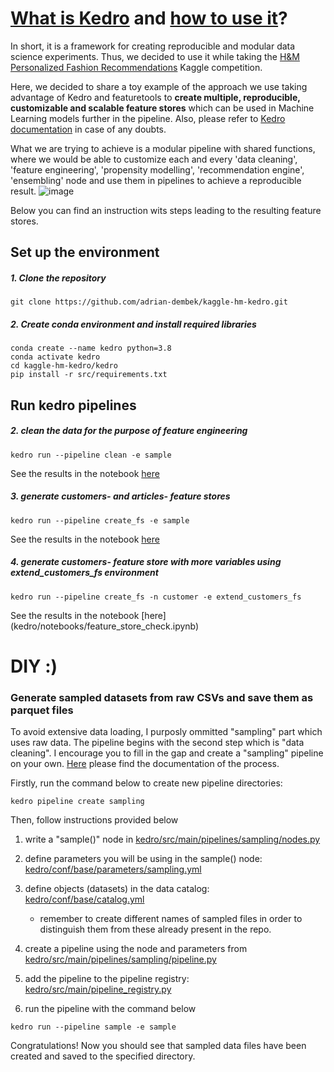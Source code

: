 # [What is Kedro](https://kedro.readthedocs.io/en/stable/introduction/introduction.html) and [how to use it](https://kedro.readthedocs.io/en/stable/tutorial/spaceflights_tutorial.html)? 

In short, it is a framework for creating reproducible and modular data science experiments. Thus, we decided to use it while taking the [H&M Personalized Fashion Recommendations](https://www.kaggle.com/competitions/h-and-m-personalized-fashion-recommendations) Kaggle competition. 

Here, we decided to share a toy example of the approach we use taking advantage of Kedro and featuretools to **create multiple, reproducible, customizable and scalable feature stores** which can be used in Machine Learning models further in the pipeline. Also, please refer to [Kedro documentation](https://kedro.readthedocs.io/en/stable/index.html) in case of any doubts. 

What we are trying to achieve is a modular pipeline with shared functions, where we would be able to customize each and every 'data cleaning', 'feature engineering', 'propensity modelling', 'recommendation engine', 'ensembling' node and use them in pipelines to achieve a reproducible result.
![image](https://user-images.githubusercontent.com/24912552/164473659-11deebbd-2bc5-4684-8f19-767d4ab4b9fa.png)


Below you can find an instruction wits steps leading to the resulting feature stores.

## Set up the environment

##### 1. Clone the repository
```
git clone https://github.com/adrian-dembek/kaggle-hm-kedro.git
```

##### 2. Create conda environment and install required libraries

```
conda create --name kedro python=3.8
conda activate kedro
cd kaggle-hm-kedro/kedro
pip install -r src/requirements.txt
```

## Run kedro pipelines

##### 2. clean the data for the purpose of feature engineering
```
kedro run --pipeline clean -e sample
```
See the results in the notebook [here](kedro/notebooks/data_check.ipynb)

##### 3. generate customers- and articles- feature stores
```
kedro run --pipeline create_fs -e sample
```
See the results in the notebook [here](kedro/notebooks/feature_store_check.ipynb)

##### 4. generate customers- feature store with more variables using extend_customers_fs environment
 ```
kedro run --pipeline create_fs -n customer -e extend_customers_fs
 ```
See the results in the notebook [here] (kedro/notebooks/feature_store_check.ipynb) 


# 
# DIY :) 

### Generate sampled datasets from raw CSVs and save them as parquet files
To avoid extensive data loading, I purposly ommitted "sampling" part which uses raw data. 
The pipeline begins with the second step which is "data cleaning". 
I encourage you to fill in the gap and create a "sampling" pipeline on your own. 
[Here](https://kedro.readthedocs.io/en/stable/tutorial/create_pipelines.html) please find the documentation of the process.

Firstly, run the command below to create new pipeline directories:

```
kedro pipeline create sampling
```
Then, follow instructions provided below

1. write a "sample()" node in [kedro/src/main/pipelines/sampling/nodes.py](kedro/src/main/pipelines/sampling/nodes.py)
    
2. define parameters you will be using in the sample() node: [kedro/conf/base/parameters/sampling.yml](kedro/conf/base/parameters/sampling.yml)
    
3. define objects (datasets) in the data catalog: [kedro/conf/base/catalog.yml](kedro/conf/base/catalog.yml)
   - remember to create different names of sampled files in order to distinguish them from these already present in the repo.
    
4. create a pipeline using the node and parameters from [kedro/src/main/pipelines/sampling/pipeline.py](kedro/src/main/pipelines/sampling/pipeline.py)
    
5. add the pipeline to the pipeline registry: [kedro/src/main/pipeline_registry.py](kedro/src/main/pipeline_registry.py)
    
6. run the pipeline with the command below
    
```
kedro run --pipeline sample -e sample
```
Congratulations! Now you should see that sampled data files have been created and saved to the specified directory.
